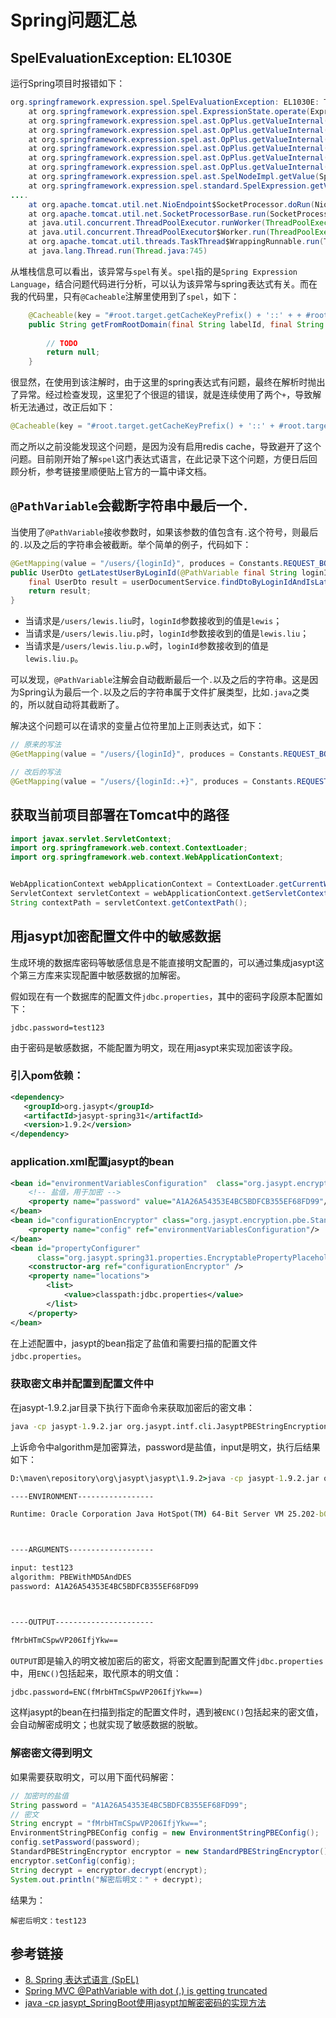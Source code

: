 # Spring问题汇总

## SpelEvaluationException: EL1030E

运行Spring项目时报错如下：

```java
org.springframework.expression.spel.SpelEvaluationException: EL1030E: The operator 'ADD' is not supported between objects of type 'java.lang.String' and 'null'
	at org.springframework.expression.spel.ExpressionState.operate(ExpressionState.java:240)
	at org.springframework.expression.spel.ast.OpPlus.getValueInternal(OpPlus.java:80)
	at org.springframework.expression.spel.ast.OpPlus.getValueInternal(OpPlus.java:85)
	at org.springframework.expression.spel.ast.OpPlus.getValueInternal(OpPlus.java:83)
	at org.springframework.expression.spel.ast.OpPlus.getValueInternal(OpPlus.java:83)
	at org.springframework.expression.spel.ast.OpPlus.getValueInternal(OpPlus.java:83)
	at org.springframework.expression.spel.ast.OpPlus.getValueInternal(OpPlus.java:83)
	at org.springframework.expression.spel.ast.SpelNodeImpl.getValue(SpelNodeImpl.java:109)
	at org.springframework.expression.spel.standard.SpelExpression.getValue
....
	at org.apache.tomcat.util.net.NioEndpoint$SocketProcessor.doRun(NioEndpoint.java:1415)
	at org.apache.tomcat.util.net.SocketProcessorBase.run(SocketProcessorBase.java:49)
	at java.util.concurrent.ThreadPoolExecutor.runWorker(ThreadPoolExecutor.java:1142)
	at java.util.concurrent.ThreadPoolExecutor$Worker.run(ThreadPoolExecutor.java:617)
	at org.apache.tomcat.util.threads.TaskThread$WrappingRunnable.run(TaskThread.java:61)
	at java.lang.Thread.run(Thread.java:745)
```

<!--more-->
从堆栈信息可以看出，该异常与`spel`有关。`spel`指的是`Spring Expression Language`，结合问题代码进行分析，可以认为该异常与spring表达式有关。而在我的代码里，只有`@Cacheable`注解里使用到了`spel`，如下：

```java
    @Cacheable(key = "#root.target.getCacheKeyPrefix() + '::' + + #root.target.getRootDomain() + '-' + #root.target.getLocale() + '-' + #searchLabelKey")
    public String getFromRootDomain(final String labelId, final String locale, final String searchLabelKey) {
        
		// TODO
        return null;
    }
```

很显然，在使用到该注解时，由于这里的spring表达式有问题，最终在解析时抛出了异常。经过检查发现，这里犯了个很逗的错误，就是连续使用了两个`+`，导致解析无法通过，改正后如下：

```java
@Cacheable(key = "#root.target.getCacheKeyPrefix() + '::' + #root.target.getRootDomain() + '-' + #root.target.getLocale() + '-' + #searchLabelKey")
```

而之所以之前没能发现这个问题，是因为没有启用redis cache，导致避开了这个问题。目前刚开始了解`spel`这门表达式语言，在此记录下这个问题，方便日后回顾分析，参考链接里顺便贴上官方的一篇中译文档。

## `@PathVariable`会截断字符串中最后一个`.`

当使用了`@PathVariable`接收参数时，如果该参数的值包含有`.`这个符号，则最后的`.`以及之后的字符串会被截断。举个简单的例子，代码如下：

```java
@GetMapping(value = "/users/{loginId}", produces = Constants.REQUEST_BODY_TYPE_APP_JSON)
public UserDto getLatestUserByLoginId(@PathVariable final String loginId) throws DocumentNotFoundException {
    final UserDto result = userDocumentService.findDtoByLoginIdAndIsLatest(loginId);
    return result;
}
```

* 当请求是`/users/lewis.liu`时，`loginId`参数接收到的值是`lewis`；
* 当请求是`/users/lewis.liu.p`时，`loginId`参数接收到的值是`lewis.liu`；
* 当请求是`/users/lewis.liu.p.w`时，`loginId`参数接收到的值是`lewis.liu.p`。

可以发现，`@PathVariable`注解会自动截断最后一个`.`以及之后的字符串。这是因为Spring认为最后一个`.`以及之后的字符串属于文件扩展类型，比如`.java`之类的，所以就自动将其截断了。

解决这个问题可以在请求的变量占位符里加上正则表达式，如下：

```java
// 原来的写法
@GetMapping(value = "/users/{loginId}", produces = Constants.REQUEST_BODY_TYPE_APP_JSON)

// 改后的写法
@GetMapping(value = "/users/{loginId:.+}", produces = Constants.REQUEST_BODY_TYPE_APP_JSON)
```

## 获取当前项目部署在Tomcat中的路径

```java
import javax.servlet.ServletContext;
import org.springframework.web.context.ContextLoader;
import org.springframework.web.context.WebApplicationContext;


WebApplicationContext webApplicationContext = ContextLoader.getCurrentWebApplicationContext();
ServletContext servletContext = webApplicationContext.getServletContext();
String contextPath = servletContext.getContextPath();
```

## 用jasypt加密配置文件中的敏感数据

生成环境的数据库密码等敏感信息是不能直接明文配置的，可以通过集成jasypt这个第三方库来实现配置中敏感数据的加解密。

假如现在有一个数据库的配置文件`jdbc.properties`，其中的密码字段原本配置如下：

```
jdbc.password=test123
```

由于密码是敏感数据，不能配置为明文，现在用jasypt来实现加密该字段。

### 引入pom依赖：

```xml
<dependency>
   <groupId>org.jasypt</groupId>
   <artifactId>jasypt-spring31</artifactId>
   <version>1.9.2</version>
</dependency>
```

### application.xml配置jasypt的bean

```xml
<bean id="environmentVariablesConfiguration"  class="org.jasypt.encryption.pbe.config.EnvironmentStringPBEConfig">
	<!-- 盐值，用于加密 -->
	<property name="password" value="A1A26A54353E4BC5BDFCB355EF68FD99"/>
</bean>
<bean id="configurationEncryptor" class="org.jasypt.encryption.pbe.StandardPBEStringEncryptor">
	<property name="config" ref="environmentVariablesConfiguration"/>
</bean>
<bean id="propertyConfigurer"
	  class="org.jasypt.spring31.properties.EncryptablePropertyPlaceholderConfigurer">
	<constructor-arg ref="configurationEncryptor" />
	<property name="locations">
		<list>
			<value>classpath:jdbc.properties</value>
		</list>
	</property>
</bean>
```

在上述配置中，jasypt的bean指定了盐值和需要扫描的配置文件`jdbc.properties`。

### 获取密文串并配置到配置文件中

在jasypt-1.9.2.jar目录下执行下面命令来获取加密后的密文串：

```cmd
java -cp jasypt-1.9.2.jar org.jasypt.intf.cli.JasyptPBEStringEncryptionCLI algorithm=PBEWithMD5AndDES password=A1A26A54353E4BC5BDFCB355EF68FD99 input=密码明文
```

上诉命令中algorithm是加密算法，password是盐值，input是明文，执行后结果如下：

```cmd
D:\maven\repository\org\jasypt\jasypt\1.9.2>java -cp jasypt-1.9.2.jar org.jasypt.intf.cli.JasyptPBEStringEncryptionCLI algorithm=PBEWithMD5AndDES password=A1A26A54353E4BC5BDFCB355EF68FD99 input=test123

----ENVIRONMENT-----------------

Runtime: Oracle Corporation Java HotSpot(TM) 64-Bit Server VM 25.202-b08



----ARGUMENTS-------------------

input: test123
algorithm: PBEWithMD5AndDES
password: A1A26A54353E4BC5BDFCB355EF68FD99



----OUTPUT----------------------

fMrbHTmCSpwVP206IfjYkw==
```

`OUTPUT`即是输入的明文被加密后的密文，将密文配置到配置文件`jdbc.properties`中，用`ENC()`包括起来，取代原本的明文值：

```xml
jdbc.password=ENC(fMrbHTmCSpwVP206IfjYkw==)
```

这样jasypt的bean在扫描到指定的配置文件时，遇到被`ENC()`包括起来的密文值，会自动解密成明文；也就实现了敏感数据的脱敏。

### 解密密文得到明文

如果需要获取明文，可以用下面代码解密：

```java
// 加密时的盐值
String password = "A1A26A54353E4BC5BDFCB355EF68FD99";
// 密文
String encrypt = "fMrbHTmCSpwVP206IfjYkw==";
EnvironmentStringPBEConfig config = new EnvironmentStringPBEConfig();
config.setPassword(password);
StandardPBEStringEncryptor encryptor = new StandardPBEStringEncryptor();
encryptor.setConfig(config);
String decrypt = encryptor.decrypt(encrypt);
System.out.println("解密后明文：" + decrypt);
```

结果为：

```
解密后明文：test123
```

## 参考链接

* [8. Spring 表达式语言 (SpEL)](http://itmyhome.com/spring/expressions.html#expressions-operator-safe-navigation)
* [Spring MVC @PathVariable with dot (.) is getting truncated](https://stackoverflow.com/questions/16332092/spring-mvc-pathvariable-with-dot-is-getting-truncated)
* [java -cp jasypt_SpringBoot使用jasypt加解密密码的实现方法](https://blog.csdn.net/weixin_42364640/article/details/114707534)
